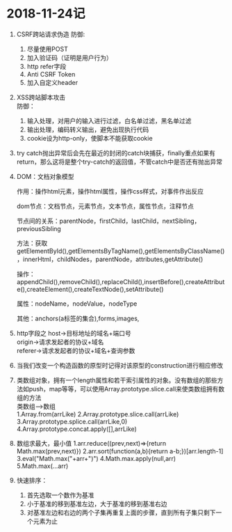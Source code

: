 # 2018-11-24记 #
1. CSRF跨站请求伪造
 防御: 
	  1. 尽量使用POST  
	  2. 加入验证码（证明是用户行为）  
      3. http refer字段  
      4. Anti CSRF Token  
      5. 加入自定义header
      
2. XSS跨站脚本攻击  
 防御：
	  1. 输入处理，对用户的输入进行过滤，白名单过滤，黑名单过滤  
      2. 输出处理，编码转义输出，避免出现执行代码  
      3. cookie设为http-only，使脚本不能获取cookie
      
3. try catch抛出异常后会先在最近的封闭的catch块捕获，finally重点如果有return，那么这将是整个try-catch的返回值，不管catch中是否还有抛出异常
4. DOM：文档对象模型  

   作用：操作html元素，操作html属性，操作css样式，对事件作出反应  

   dom节点：文档节点，元素节点，文本节点，属性节点，注释节点  

   节点间的关系：parentNode，firstChild，lastChild，nextSibling，previousSibling

   方法：获取 getElementById(),getElementsByTagName(),getElementsByClassName()，innerHtml，childNodes，parentNode，attributes,getAttribute()
   
   操作：appendChild(),removeChild(),replaceChild(),insertBefore(),createAttribute(),createElement(),createTextNode(),setAttribute()  

   属性：nodeName，nodeValue，nodeType  

   其他：anchors(a标签的集合),forms,images,

5. http字段之
   host->目标地址的域名+端口号  
   origin->请求发起者的协议+域名  
   referer->请求发起者的协议+域名+查询参数 

6. 当我们改变一个构造函数的原型时记得对该原型的construction进行相应修改
7. 类数组对象，拥有一个length属性和若干索引属性的对象。没有数组的那些方法如push，map等等，可以使用Array.prototype.slice.call来使类数组拥有数组的方法  
类数组-->数组  
1.Array.from(arrLike) 
2.Array.prototype.slice.call(arrLike) 3.Array.prototype.splice.call(arrLike,0)
4.Array.prototype.concat.apply([],arrLike)

8. 数组求最大，最小值
1.arr.reduce((prev,next)=>{return Math.max(prev,next)})
2.arr.sort(function(a,b){return a-b;})[arr.length-1]
3.eval("Math.max("+arr+")")
4.Math.max.apply(null,arr)
5.Math.max(...arr)

9. 快速排序：
   1. 首先选取一个数作为基准
   2. 小于基准的移到基准左边，大于基准的移到基准右边
   3. 对基准左边和右边的两个子集再重复上面的步骤，直到所有子集只剩下一个元素为止